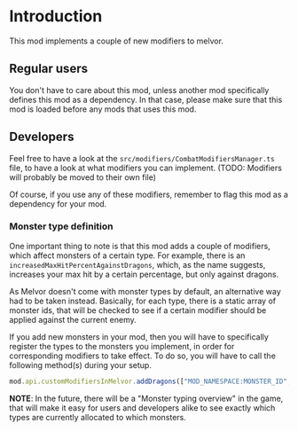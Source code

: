 # Introduction
This mod implements a couple of new modifiers to melvor.

## Regular users
You don't have to care about this mod, unless another mod specifically defines this mod as a dependency. In that case, please make sure that this mod is loaded before any mods that uses this mod.

## Developers
Feel free to have a look at the `src/modifiers/CombatModifiersManager.ts` file, to have a look at what modifiers you can implement. (TODO: Modifiers will probably be moved to their own file)

Of course, if you use any of these modifiers, remember to flag this mod as a dependency for your mod.

### Monster type definition
One important thing to note is that this mod adds a couple of modifiers, which affect monsters of a certain type. 
For example, there is an `increasedMaxHitPercentAgainstDragons`, which, as the name suggests, 
increases your max hit by a certain percentage, but only against dragons.

As Melvor doesn't come with monster types by default, an alternative way had to be taken instead.
Basically, for each type, there is a static array of monster ids, that will be checked to see if a certain modifier should be applied against the current enemy.

If you add new monsters in your mod, then you will have to specifically register the types to the monsters you implement, in order for corresponding modifiers to take effect. 
To do so, you will have to call the following method(s) during your setup.
```js
mod.api.customModifiersInMelvor.addDragons(["MOD_NAMESPACE:MONSTER_ID", "MOD_NAMESPACE:MONSTER_ID", "..."]);
```

**NOTE**: In the future, there will be a "Monster typing overview" in the game, that will make it easy for users and developers alike to see exactly which types are currently allocated to which monsters.